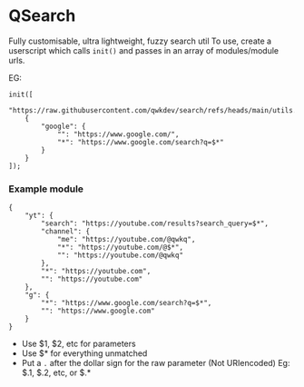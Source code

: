 # QSearch
Fully customisable, ultra lightweight, fuzzy search util
To use, create a userscript which calls `init()` and passes in an array of modules/module urls.

EG:
```
init([
    "https://raw.githubusercontent.com/qwkdev/search/refs/heads/main/utils.json",
	{
		"google": {
			"": "https://www.google.com/",
			"*": "https://www.google.com/search?q=$*"
		}
	}
]);
```

### Example module

```
{
	"yt": {
		"search": "https://youtube.com/results?search_query=$*",
		"channel": {
			"me": "https://youtube.com/@qwkq",
			"*": "https://youtube.com/@$*",
			"": "https://youtube.com/@qwkq"
		},
		"*": "https://youtube.com",
		"": "https://youtube.com"
	},
	"g": {
		"*": "https://www.google.com/search?q=$*",
		"": "https://www.google.com"
	}
}
```

- Use $1, $2, etc for parameters
- Use $* for everything unmatched
- Put a `.` after the dollar sign for the raw parameter (Not URIencoded)
Eg: $.1, $.2, etc, or $.*
